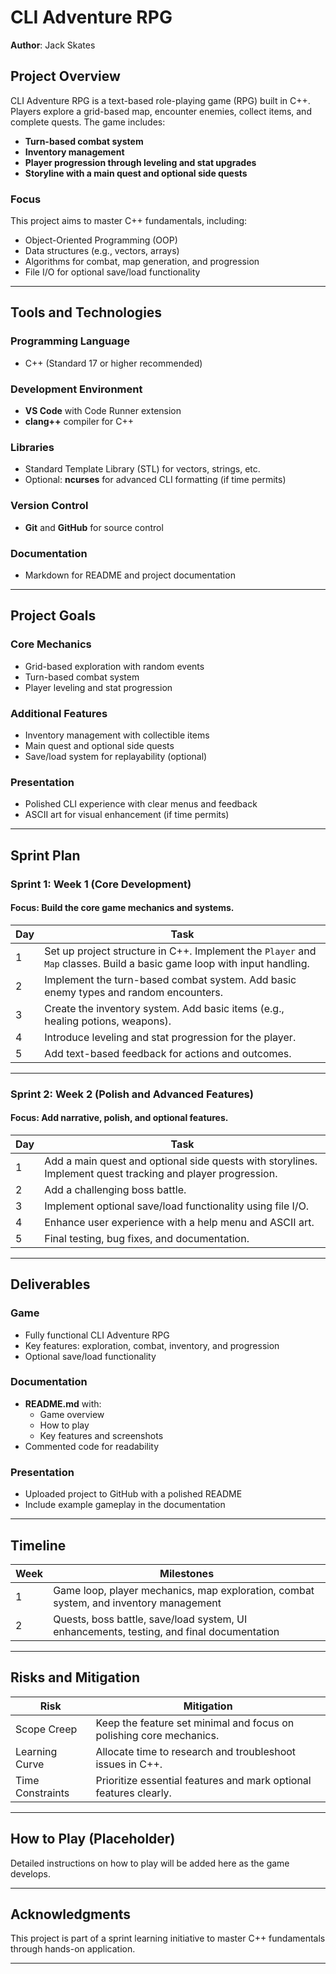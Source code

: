 # CLI Adventure RPG

**Author**: Jack Skates

## Project Overview
CLI Adventure RPG is a text-based role-playing game (RPG) built in C++. Players explore a grid-based map, encounter enemies, collect items, and complete quests. The game includes:

- **Turn-based combat system**
- **Inventory management**
- **Player progression through leveling and stat upgrades**
- **Storyline with a main quest and optional side quests**

### Focus
This project aims to master C++ fundamentals, including:

- Object-Oriented Programming (OOP)
- Data structures (e.g., vectors, arrays)
- Algorithms for combat, map generation, and progression
- File I/O for optional save/load functionality

---

## Tools and Technologies

### Programming Language
- C++ (Standard 17 or higher recommended)

### Development Environment
- **VS Code** with Code Runner extension
- **clang++** compiler for C++

### Libraries
- Standard Template Library (STL) for vectors, strings, etc.
- Optional: **ncurses** for advanced CLI formatting (if time permits)

### Version Control
- **Git** and **GitHub** for source control

### Documentation
- Markdown for README and project documentation

---

## Project Goals

### Core Mechanics
- Grid-based exploration with random events
- Turn-based combat system
- Player leveling and stat progression

### Additional Features
- Inventory management with collectible items
- Main quest and optional side quests
- Save/load system for replayability (optional)

### Presentation
- Polished CLI experience with clear menus and feedback
- ASCII art for visual enhancement (if time permits)

---

## Sprint Plan

### **Sprint 1: Week 1 (Core Development)**

#### Focus: Build the core game mechanics and systems.

| Day | Task                                                                                  |
|-----|---------------------------------------------------------------------------------------|
| 1   | Set up project structure in C++. Implement the `Player` and `Map` classes. Build a basic game loop with input handling. |
| 2   | Implement the turn-based combat system. Add basic enemy types and random encounters.  |
| 3   | Create the inventory system. Add basic items (e.g., healing potions, weapons).        |
| 4   | Introduce leveling and stat progression for the player.                              |
| 5   | Add text-based feedback for actions and outcomes.                                    |

---

### **Sprint 2: Week 2 (Polish and Advanced Features)**

#### Focus: Add narrative, polish, and optional features.

| Day | Task                                                                                  |
|-----|---------------------------------------------------------------------------------------|
| 1   | Add a main quest and optional side quests with storylines. Implement quest tracking and player progression. |
| 2   | Add a challenging boss battle.                                                       |
| 3   | Implement optional save/load functionality using file I/O.                           |
| 4   | Enhance user experience with a help menu and ASCII art.                              |
| 5   | Final testing, bug fixes, and documentation.                                         |

---

## Deliverables

### Game
- Fully functional CLI Adventure RPG
- Key features: exploration, combat, inventory, and progression
- Optional save/load functionality

### Documentation
- **README.md** with:
  - Game overview
  - How to play
  - Key features and screenshots
- Commented code for readability

### Presentation
- Uploaded project to GitHub with a polished README
- Include example gameplay in the documentation

---

## Timeline

| Week | Milestones                                                                                      |
|------|-------------------------------------------------------------------------------------------------|
| 1    | Game loop, player mechanics, map exploration, combat system, and inventory management          |
| 2    | Quests, boss battle, save/load system, UI enhancements, testing, and final documentation        |

---

## Risks and Mitigation

| Risk            | Mitigation                                                                         |
|------------------|------------------------------------------------------------------------------------|
| Scope Creep      | Keep the feature set minimal and focus on polishing core mechanics.               |
| Learning Curve   | Allocate time to research and troubleshoot issues in C++.                         |
| Time Constraints | Prioritize essential features and mark optional features clearly.                 |

---

## How to Play (Placeholder)
Detailed instructions on how to play will be added here as the game develops.

---

## Acknowledgments
This project is part of a sprint learning initiative to master C++ fundamentals through hands-on application.

---
